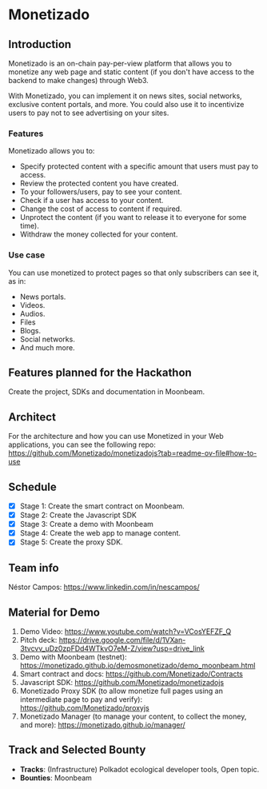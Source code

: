 # Monetizado
## Introduction

Monetizado is an on-chain pay-per-view platform that allows you to monetize any web page and static content (if you don't have access to the backend to make changes) through Web3.

With Monetizado, you can implement it on news sites, social networks, exclusive content portals, and more. You could also use it to incentivize users to pay not to see advertising on your sites.

### Features
Monetizado allows you to:
- Specify protected content with a specific amount that users must pay to access.
- Review the protected content you have created.
- To your followers/users, pay to see your content.
- Check if a user has access to your content.
- Change the cost of access to content if required.
- Unprotect the content (if you want to release it to everyone for some time).
- Withdraw the money collected for your content.

### Use case
You can use monetized to protect pages so that only subscribers can see it, as in:
- News portals.
- Videos.
- Audios.
- Files
- Blogs.
- Social networks.
- And much more.

## Features planned for the Hackathon

Create the project, SDKs and documentation in Moonbeam.

## Architect

For the architecture and how you can use Monetized in your Web applications, you can see the following repo: https://github.com/Monetizado/monetizadojs?tab=readme-ov-file#how-to-use

## Schedule

- [x] Stage 1: Create the smart contract on Moonbeam.
- [x] Stage 2: Create the Javascript SDK
- [x] Stage 3: Create a demo with Moonbeam
- [x] Stage 4: Create the web app to manage content.
- [x] Stage 5: Create the proxy SDK.

## Team info

Néstor Campos: https://www.linkedin.com/in/nescampos/

## Material for Demo
1. Demo Video: https://www.youtube.com/watch?v=VCosYEFZF_Q
2. Pitch deck: https://drive.google.com/file/d/1VXan-3tvcvv_uDz0zpFDd4WTkvO7eM-Z/view?usp=drive_link
3. Demo with Moonbeam (testnet): https://monetizado.github.io/demosmonetizado/demo_moonbeam.html
4. Smart contract and docs: https://github.com/Monetizado/Contracts
5. Javascript SDK: https://github.com/Monetizado/monetizadojs
6. Monetizado Proxy SDK (to allow monetize full pages using an intermediate page to pay and verify): https://github.com/Monetizado/proxyjs
7. Monetizado Manager (to manage your content, to collect the money, and more): https://monetizado.github.io/manager/

## Track and Selected Bounty

- **Tracks**: (Infrastructure) Polkadot ecological developer tools, Open topic.
- **Bounties**: Moonbeam